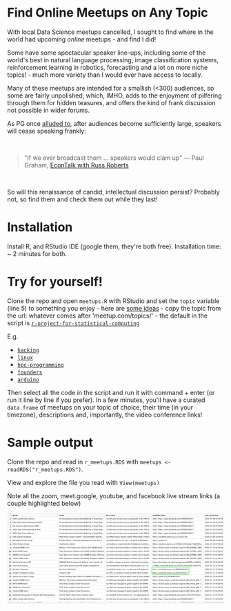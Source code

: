 


# Find Online Meetups on Any Topic

With local Data Science meetups cancelled, I sought to find where in the world had upcoming *online* meetups - and find I did! 

Some have some spectacular speaker line-ups, including some of the world's best in natural language processing, image classification systems, reinforcement learning in robotics, forecasting and a lot on more niche topics! - much more variety than I would ever have access to locally.

Many of these meetups are intended for a smallish (<300) audiences, so some are fairly unpolished, which, IMHO, adds to the enjoyment of pilfering through them for hidden teasures, and offers the kind of frank discussion not possible in wider forums. 

As PG once [alluded to](https://www.youtube.com/watch?v=3mAd5LJFdb4#t=25m43s), after audiences become sufficiently large, speakers will cease speaking frankly:

<br>

> "If we ever broadcast them ... speakers would clam up"
> — Paul Graham, [EconTalk with Russ Roberts](https://www.econtalk.org/graham-on-start-ups-innovation-and-creativity/)

<br>

So will this renaissance of candid, intellectual discussion persist? Probably not, so find them and check them out while they last! 



# Installation

Install R, and RStudio IDE (google them, they're both free). Installation time: ~ 2 minutes for both. 



# Try for yourself!

Clone the repo and open `meetups.R` with RStudio and set the `topic` variable (line 5) to something you enjoy - here are [some ideas](https://www.meetup.com/topics/) - copy the topic from the url: whatever comes after 'meetup.com/topics/' - the default in the script is [`r-project-for-statistical-computing`](https://www.meetup.com/topics/r-project-for-statistical-computing/)

E.g. 

 - [`hacking`](https://www.meetup.com/topics/hacking/)
 - [`linux`](https://www.meetup.com/topics/linux/)
 - [`hpc-programming`](https://www.meetup.com/topics/hpc-programming/)
 - [`founders`](https://www.meetup.com/topics/founders/)
 - [`arduino`](https://www.meetup.com/topics/arduino/)


Then select all the code in the script and run it with command + enter (or run it line by line if you prefer). In a few minutes, you'll have a curated `data.frame` of meetups on your topic of choice, their time (in your timezone), descriptions and, importantly, the video conference links! 



# Sample output

Clone the repo and read in `r_meetups.RDS` with `meetups <- readRDS("r_meetups.RDS")`. 

View and explore the file you read with `View(meetups)`

Note all the zoom, meet.google, youtube, and facebook live stream links (a couple highlighted below)

![First 23 R meetups](https://github.com/stevecondylios/meetups-not-near-you/blob/master/meetups.png?raw=true)









